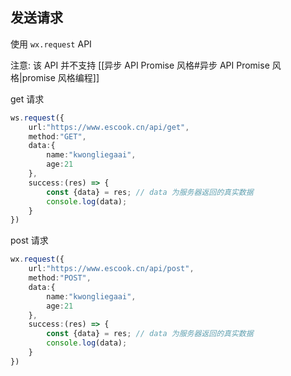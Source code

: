 ## 发送请求

使用 `wx.request` API

注意: 该 API 并不支持 [[异步 API Promise 风格#异步 API Promise 风格|promise 风格编程]]

get 请求

```ts
ws.request({
	url:"https://www.escook.cn/api/get",
	method:"GET",
	data:{
		name:"kwongliegaai",
		age:21
	},
	success:(res) => {
		const {data} = res; // data 为服务器返回的真实数据
		console.log(data);
	}
})
```


post 请求

```ts
wx.request({
	url:"https://www.escook.cn/api/post",
	method:"POST",
	data:{
		name:"kwongliegaai",
		age:21
	},
	success:(res) => {
		const {data} = res; // data 为服务器返回的真实数据
		console.log(data);
	}
})
```